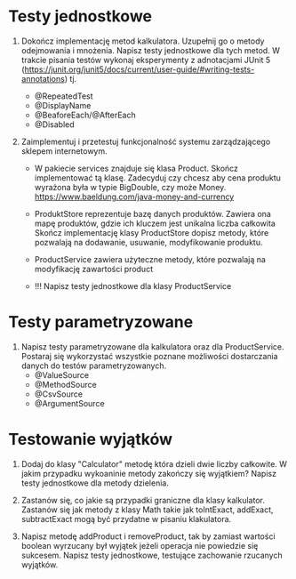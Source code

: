# Testy jednostkowe

1. Dokończ implementację metod kalkulatora. Uzupełnij go o metody odejmowania i mnożenia. Napisz testy jednostkowe dla
tych metod.
    W trakcie pisania testów wykonaj eksperymenty z adnotacjami JUnit 5 (https://junit.org/junit5/docs/current/user-guide/#writing-tests-annotations) tj.
    * @RepeatedTest
    * @DisplayName
    * @BeaforeEach/@AfterEach
    * @Disabled

2. Zaimplementuj i przetestuj funkcjonalność systemu zarządzającego sklepem internetowym.
     * W pakiecie services znajduje się klasa Product. Skończ implementować tą klasę. Zadecyduj czy chcesz aby cena produktu
		wyrażona była w typie BigDouble, czy może Money.  https://www.baeldung.com/java-money-and-currency
	 * ProduktStore reprezentuje bazę danych produktów. Zawiera ona mapę produktów, gdzie ich kluczem jest unikalna liczba całkowita
	    Skończ implementację klasy ProductStore dopisz metody, które pozwalają na dodawanie, usuwanie, modyfikowanie produktu.
	 * ProductService zawiera użyteczne metody, które pozwalają na modyfikację zawartości product

	 * !!! Napisz testy jednostkowe dla klasy ProductService

# Testy parametryzowane

1. Napisz testy parametryzowane dla kalkulatora oraz dla ProductService. Postaraj się wykorzystać wszystkie poznane możliwości
dostarczania danych do testów parametryzowanych.
    * @ValueSource
    * @MethodSource
    * @CsvSource
    * @ArgumentSource


# Testowanie wyjątków

1. Dodaj do klasy "Calculator" metodę która dzieli dwie liczby całkowite. W jakim przypadku wykoaninie metody zakończy się wyjątkiem?
   Napisz testy jednostkowe dla metody dzielenia.

2. Zastanów się, co jakie są przypadki graniczne dla klasy kalkulator. Zastanów się jak metody z klasy Math takie jak toIntExact, addExact, subtractExact
   mogą być przydatne w pisaniu klakulatora.

2. Napisz metodę addProduct i removeProduct, tak by zamiast wartości boolean wyrzucany był wyjątek jeżeli operacja nie powiedzie się sukcesem.
   Napisz testy jednostkowe, testujące zachowanie rzucanych wyjątków.